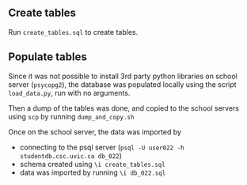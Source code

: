 ## Create tables

Run `create_tables.sql` to create tables.


## Populate tables

Since it was not possible to install 3rd party python libraries on school server (`psycopg2`), the database was populated locally using the script `load_data.py`, run with no arguments.

Then a dump of the tables was done, and copied to the school servers using `scp` by running `dump_and_copy.sh`

Once on the school server, the data was imported by 
 - connecting to the psql server (`psql -U user022 -h studentdb.csc.uvic.ca db_022`) 
 - schema created using `\i create_tables.sql`
 - data was imported by running `\i db_022.sql`